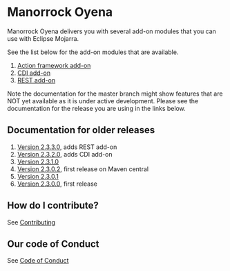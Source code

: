 
# Manorrock Oyena

Manorrock Oyena delivers you with several add-on modules that you can use with
Eclipse Mojarra. 

See the list below for the add-on modules that are available.

1. [Action framework add-on](action/README.md)
2. [CDI add-on](cdi/README.md)
2. [REST add-on](rest/README.md)

Note the documentation for the master branch might show features that are NOT 
yet available as it is under active development. Please see the documentation
for the release you are using in the links below.

## Documentation for older releases

1. [Version 2.3.3.0](https://github.com/manorrock/oyena/tree/v2.3.3.0), adds REST add-on
2. [Version 2.3.2.0](https://github.com/manorrock/oyena/tree/v2.3.2.0), adds CDI add-on
3. [Version 2.3.1.0](https://github.com/manorrock/oyena/tree/v2.3.1.0)
4. [Version 2.3.0.2](https://github.com/manorrock/oyena/tree/v2.3.0.2), first release on Maven central
5. [Version 2.3.0.1](https://github.com/manorrock/oyena/tree/v2.3.0.1)
6. [Version 2.3.0.0](https://github.com/manorrock/oyena/tree/v2.3.0.0), first release

## How do I contribute?

See [Contributing](CONTRIBUTING.md)

## Our code of Conduct

See [Code of Conduct](CODE_OF_CONDUCT.md)
